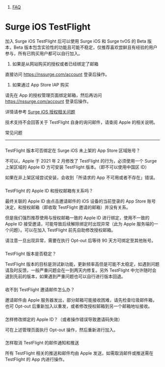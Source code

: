 1.  [FAQ](/surge-knowledge-base/zh/faq)

Surge iOS TestFlight
====================

加入 Surge iOS TestFlight 后可以使用 Surge iOS 和 Surge tvOS 的 Beta 版本，Beta 版本包含实验性的功能且可能不稳定，仅推荐喜欢尝鲜且有经验的用户参与，所有已购买用户都可以自行加入。

1.  如果是从网站购买的授权或者已经绑定了邮箱
    

直接访问 https://nssurge.com/account 登录后操作。

1.  如果通过 App Store IAP 购买
    

请先在 App 的授权管理页面绑定邮箱，然后再访问 https://nssurge.com/account 登录后操作。

详情请参考 [Surge iOS 授权相关问题](/surge-knowledge-base/zh/license/ios-faq)

技术支持不会回答关于 TestFlight 自身的询问邮件，请查阅 Apple 的相关说明。

[](#chang-jian-wen-ti)

常见问题


--------------------------------

### 

[](#testflight-ban-ben-ke-fou-bang-ding-zai-surge-ios-wei-shang-jia-de-app-store-qu-yu-zhang-hao)

TestFlight 版本可否绑定在 Surge iOS 未上架的 App Store 区域账号？

不可以，Apple 于 2021 年 2 月修改了 TestFlight 的行为，必须使用一个 Surge 上架区域的 Apple ID 方可安装 TestFlight 版本。（即不可以使用中国区 ID）

如果在非上架区域尝试安装，会收到「所请求的 App 不可用或者不存在」错误。

### 

[](#testflight-de-apple-id-he-shou-quan-you-xiang-you-guan-xi-ma)

TestFlight 的 Apple ID 和授权邮箱有关系吗？

最终关联的 Apple ID 由点击邀请邮件的 iOS 设备的当前登录的 App Store 账号决定，和授权邮箱（即收取 TestFlight 邀请的邮箱）并没有关系。

但是我们强烈推荐使用与授权邮箱一致的 Apple ID 进行绑定，使用不一致的 Apple ID 接受邀请，可能导致后续解除绑定时出现异常（此为 Apple 服务端的一个问题）。可以在加入 TestFlight 前先自助修改授权邮箱。

请注意一旦出现异常，需要在执行 Opt-out 后等待 90 天方可绑定至其他账号。

### 

[](#testflight-ban-ben-shi-fou-wen-ding)

TestFlight 版本是否稳定？

TestFlight 版本的目标是测试新功能，更新频率高但是可能不太稳定，如遇到问题请及时反馈，一般严重问题会在一到两天内修复。另外 TestFlight 中允许随时会退到先前的版本，如果遇到严重问题也可以自行进行版本回退。

### 

[](#shou-bu-dao-testflight-yao-qing-you-jian-zen-me-ban)

收不到 TestFlight 邀请邮件怎么办？

邀请邮件由 Apple 服务器发出，部分邮箱可能接收困难，请先检查垃圾邮件箱，也可 Opt-out 后重新加入以重发，或者修改授权邮箱到另一个邮箱地址接收。

### 

[](#zen-yang-xiu-gai-bang-ding-de-apple-id-huo-zhe-cao-zuo-cuo-wu-dao-zhi-yao-qing-ma-shi-xiao)

怎样修改绑定的 Apple ID？（或者操作错误导致邀请码失效）

可在上述管理页面执行 Opt-out 操作，然后重新进行加入。

### 

[](#zen-yang-qu-xiao-testflight-de-you-jian-tong-zhi-he-tui-song)

怎样取消 TestFlight 的邮件通知和推送

所有 TestFlight 相关的推送和邮件均由 Apple 发送，如需取消邮件或推送需在 TestFlight 的 App 内进行操作。